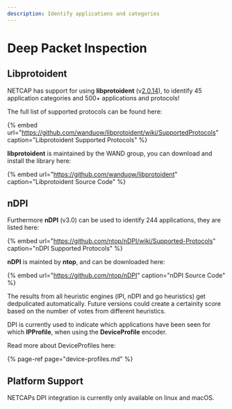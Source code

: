```yaml
---
description: Identify applications and categories
---
```


# Deep Packet Inspection

## Libprotoident

NETCAP has support for using **libprotoident** \(v[2.0.14](https://github.com/wanduow/libprotoident/releases/tag/2.0.14-1)\), to identify 45 application categories and 500+ applications and protocols!

The full list of supported protocols can be found here:

{% embed url="https://github.com/wanduow/libprotoident/wiki/SupportedProtocols" caption="Libprotoident Supported Protocols" %}

**libprotoident** is maintained by the WAND group, you can download and install the library here:

{% embed url="https://github.com/wanduow/libprotoident" caption="Libprotoident Source Code" %}

## nDPI

Furthermore **nDPI** \(v3.0\) can be used to identify 244 applications, they are listed here:

{% embed url="https://github.com/ntop/nDPI/wiki/Supported-Protocols" caption="nDPI Supported Protocols" %}

**nDPI** is mainted by **ntop**, and can be downloaded here:

{% embed url="https://github.com/ntop/nDPI" caption="nDPI Source Code" %}

The results from all heuristic engines \(lPI, nDPI and go heuristics\) get dedpulicated automatically. Future versions could create a certainity score based on the number of votes from different heuristics.

DPI is currently used to indicate which applications have been seen for which **IPProfile**, when using the **DeviceProfile** encoder.

Read more about DeviceProfiles here:

{% page-ref page="device-profiles.md" %}

## Platform Support

NETCAPs DPI integration is currently only available on linux and macOS.

